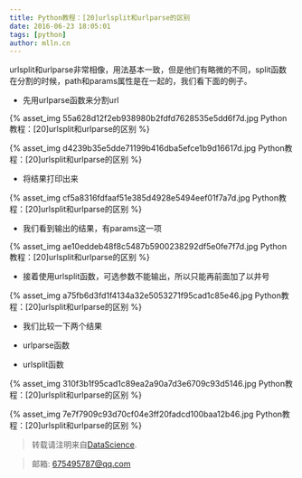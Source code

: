```yaml
---
title: Python教程：[20]urlsplit和urlparse的区别
date: 2016-06-23 18:05:01
tags: [python]
author: mlln.cn
---
```

urlsplit和urlparse非常相像，用法基本一致，但是他们有略微的不同，split函数在分割的时候，path和params属性是在一起的，我们看下面的例子。

- 先用urlparse函数来分割url

{% asset_img 55a628d12f2eb938980b2fdfd7628535e5dd6f7d.jpg Python教程：[20]urlsplit和urlparse的区别 %}

{% asset_img d4239b35e5dde71199b416dba5efce1b9d16617d.jpg Python教程：[20]urlsplit和urlparse的区别 %}

- 将结果打印出来

{% asset_img cf5a8316fdfaaf51e385d4928e5494eef01f7a7d.jpg Python教程：[20]urlsplit和urlparse的区别 %}

- 我们看到输出的结果，有params这一项

{% asset_img ae10eddeb48f8c5487b5900238292df5e0fe7f7d.jpg Python教程：[20]urlsplit和urlparse的区别 %}

- 接着使用urlsplit函数，可选参数不能输出，所以只能再前面加了以井号

{% asset_img a75fb6d3fd1f4134a32e5053271f95cad1c85e46.jpg Python教程：[20]urlsplit和urlparse的区别 %}

- 我们比较一下两个结果

- urlparse函数

- urlsplit函数

{% asset_img 310f3b1f95cad1c89ea2a90a7d3e6709c93d5146.jpg Python教程：[20]urlsplit和urlparse的区别 %}

{% asset_img 7e7f7909c93d70cf04e3ff20fadcd100baa12b46.jpg Python教程：[20]urlsplit和urlparse的区别 %}

> 转载请注明来自[DataScience](http://mlln.cn).

> 邮箱: 675495787@qq.com 
